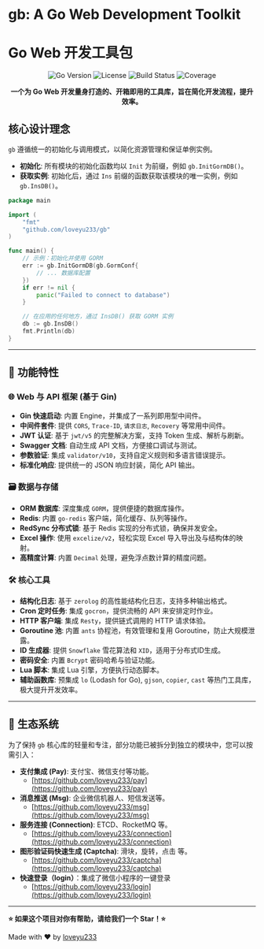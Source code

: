 # gb: A Go Web Development Toolkit
# Go Web 开发工具包

<div align="center">

![Go Version](https://img.shields.io/badge/Go-1.18+-blue)
![License](https://img.shields.io/badge/license-MIT-green)
![Build Status](https://img.shields.io/badge/build-passing-brightgreen)
![Coverage](https://img.shields.io/badge/coverage-85%25-yellow)

**一个为 Go Web 开发量身打造的、开箱即用的工具库，旨在简化开发流程，提升效率。**

</div>

## 核心设计理念

`gb` 遵循统一的初始化与调用模式，以简化资源管理和保证单例实例。

- **初始化**: 所有模块的初始化函数均以 `Init` 为前缀，例如 `gb.InitGormDB()`。
- **获取实例**: 初始化后，通过 `Ins` 前缀的函数获取该模块的唯一实例，例如 `gb.InsDB()`。

```go
package main

import (
	"fmt"
	"github.com/loveyu233/gb"
)

func main() {
	// 示例：初始化并使用 GORM
	err := gb.InitGormDB(gb.GormConf{
		// ... 数据库配置
	})
	if err != nil {
		panic("Failed to connect to database")
	}

	// 在应用的任何地方，通过 InsDB() 获取 GORM 实例
	db := gb.InsDB()
	fmt.Println(db)
}
```

---

## 🚀 功能特性

### 🌐 Web 与 API 框架 (基于 Gin)
- **Gin 快速启动**: 内置 Engine，并集成了一系列即用型中间件。
- **中间件套件**: 提供 `CORS`, `Trace-ID`, `请求日志`, `Recovery` 等常用中间件。
- **JWT 认证**: 基于 `jwt/v5` 的完整解决方案，支持 Token 生成、解析与刷新。
- **Swagger 文档**: 自动生成 API 文档，方便接口调试与测试。
- **参数验证**: 集成 `validator/v10`，支持自定义规则和多语言错误提示。
- **标准化响应**: 提供统一的 JSON 响应封装，简化 API 输出。

### 🗃️ 数据与存储
- **ORM 数据库**: 深度集成 `GORM`，提供便捷的数据库操作。
- **Redis**: 内置 `go-redis` 客户端，简化缓存、队列等操作。
- **RedSync 分布式锁**: 基于 Redis 实现的分布式锁，确保并发安全。
- **Excel 操作**: 使用 `excelize/v2`，轻松实现 Excel 导入导出及与结构体的映射。
- **高精度计算**: 内置 `Decimal` 处理，避免浮点数计算的精度问题。

### 🛠️ 核心工具
- **结构化日志**: 基于 `zerolog` 的高性能结构化日志，支持多种输出格式。
- **Cron 定时任务**: 集成 `gocron`，提供流畅的 API 来安排定时作业。
- **HTTP 客户端**: 集成 `Resty`，提供链式调用的 HTTP 请求体验。
- **Goroutine 池**: 内置 `ants` 协程池，有效管理和复用 Goroutine，防止大规模泄露。
- **ID 生成器**: 提供 `Snowflake` 雪花算法和 `XID`，适用于分布式ID生成。
- **密码安全**: 内置 `Bcrypt` 密码哈希与验证功能。
- **Lua 脚本**: 集成 Lua 引擎，方便执行动态脚本。
- **辅助函数库**: 预集成 `lo` (Lodash for Go), `gjson`, `copier`, `cast` 等热门工具库，极大提升开发效率。

---

## 🌱 生态系统

为了保持 `gb` 核心库的轻量和专注，部分功能已被拆分到独立的模块中，您可以按需引入：

- **支付集成 (Pay)**: 支付宝、微信支付等功能。
  - [https://github.com/loveyu233/pay](https://github.com/loveyu233/pay)
- **消息推送 (Msg)**: 企业微信机器人、短信发送等。
  - [https://github.com/loveyu233/msg](https://github.com/loveyu233/msg)
- **服务连接 (Connection)**: ETCD、RocketMQ 等。
  - [https://github.com/loveyu233/connection](https://github.com/loveyu233/connection)
- **图形验证码快速生成 (Captcha)**: 滑块，旋转，点击 等。
    - [https://github.com/loveyu233/captcha](https://github.com/loveyu233/captcha)
- **快速登录（login）**：集成了微信小程序的一键登录
    - [https://github.com/loveyu233/login](https://github.com/loveyu233/login)
---

**⭐ 如果这个项目对你有帮助，请给我们一个 Star！⭐**

Made with ❤️ by [loveyu233](https://github.com/loveyu233)